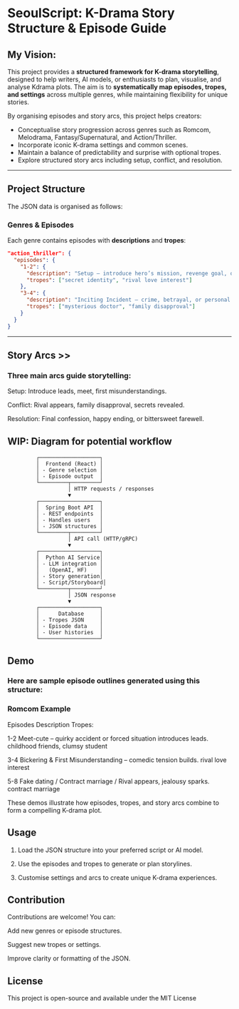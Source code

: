 # SeoulScript: K-Drama Story Structure & Episode Guide

## My Vision:

This project provides a **structured framework for K-drama storytelling**, designed to help writers, AI models, or enthusiasts to plan, visualise, and analyse Kdrama plots. The aim is to **systematically map episodes, tropes, and settings** across multiple genres, while maintaining flexibility for unique stories.

By organising episodes and story arcs, this project helps creators:

- Conceptualise story progression across genres such as Romcom, Melodrama, Fantasy/Supernatural, and Action/Thriller.
- Incorporate iconic K-drama settings and common scenes.
- Maintain a balance of predictability and surprise with optional tropes.
- Explore structured story arcs including setup, conflict, and resolution.

---

## Project Structure

The JSON data is organised as follows:

### Genres & Episodes

Each genre contains episodes with **descriptions** and **tropes**:

```json
"action_thriller": {
  "episodes": {
    "1-2": {
      "description": "Setup – introduce hero’s mission, revenge goal, or undercover role.",
      "tropes": ["secret identity", "rival love interest"]
    },
    "3-4": {
      "description": "Inciting Incident – crime, betrayal, or personal loss sparks journey.",
      "tropes": ["mysterious doctor", "family disapproval"]
    }
  }
}
```

---
## Story Arcs >>

### Three main arcs guide storytelling:

Setup: Introduce leads, meet, first misunderstandings.

Conflict: Rival appears, family disapproval, secrets revealed.

Resolution: Final confession, happy ending, or bittersweet farewell.

## WIP: Diagram for potential workflow
             ┌───────────────────┐
             │  Frontend (React) │
             │ - Genre selection │
             │ - Episode output  │
             └─────────┬─────────┘
                       │ HTTP requests / responses
                       ▼
             ┌───────────────────┐
             │  Spring Boot API  │
             │ - REST endpoints  │
             │ - Handles users   │
             │ - JSON structures │
             └─────────┬─────────┘
                       │ API call (HTTP/gRPC)
                       ▼
             ┌───────────────────┐
             │  Python AI Service│
             │ - LLM integration │
             │   (OpenAI, HF)    │
             │ - Story generation│
             │ - Script/Storyboard│
             └─────────┬─────────┘
                       │ JSON response
                       ▼
             ┌───────────────────┐
             │      Database     │
             │ - Tropes JSON     │
             │ - Episode data    │
             │ - User histories  │
             └───────────────────┘

## Demo

### Here are sample episode outlines generated using this structure:

### Romcom Example
Episodes	Description	Tropes:

1-2	Meet-cute – quirky accident or forced situation introduces leads.	childhood friends, clumsy student

3-4	Bickering & First Misunderstanding – comedic tension builds.	rival love interest

5-8	Fake dating / Contract marriage / Rival appears, jealousy sparks.	contract marriage

These demos illustrate how episodes, tropes, and story arcs combine to form a compelling K-drama plot.

## Usage
 
 1. Load the JSON structure into your preferred script or AI model.

 2. Use the episodes and tropes to generate or plan storylines.

 3. Customise settings and arcs to create unique K-drama experiences.

## Contribution

Contributions are welcome! You can:

Add new genres or episode structures.

Suggest new tropes or settings.

Improve clarity or formatting of the JSON.

## License

This project is open-source and available under the MIT License

